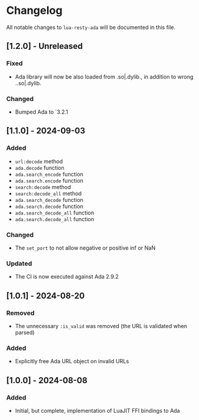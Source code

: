 # Changelog

All notable changes to `lua-resty-ada` will be documented in this file.

## [1.2.0] - Unreleased
### Fixed
- Ada library will now be also loaded from <lib>.so|.dylib.<version>, in addition to
  wrong <lib>.<version>.so|.dylib.
### Changed
- Bumped Ada to `3.2.1

## [1.1.0] - 2024-09-03
### Added
- `url:decode` method
- `ada.decode` function
- `ada.search_encode` function
- `ada.search.encode` function
- `search:decode` method
- `search:decode_all` method
- `ada.search_decode` function
- `ada.search.decode` function
- `ada.search_decode_all` function
- `ada.search.decode_all` function
### Changed
- The `set_port` to not allow negative or positive inf or NaN
### Updated
- The CI is now executed against Ada 2.9.2

## [1.0.1] - 2024-08-20
### Removed
- The unnecessary `:is_valid` was removed (the URL is validated when parsed)
### Added
- Explicitly free Ada URL object on invalid URLs

## [1.0.0] - 2024-08-08
### Added
- Initial, but complete, implementation of LuaJIT FFI bindings to Ada
